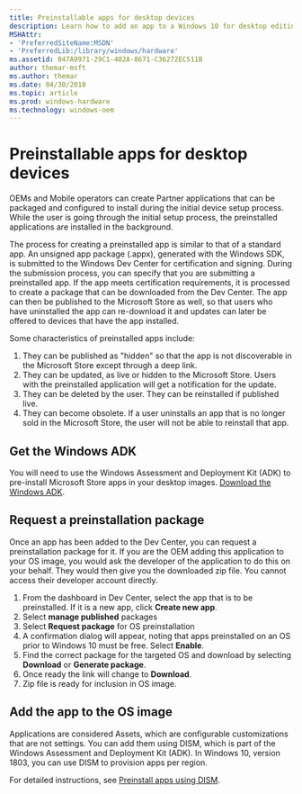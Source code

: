 ```yaml
---
title: Preinstallable apps for desktop devices
description: Learn how to add an app to a Windows 10 for desktop editions (Home, Pro, Enterprise, and Education) image that will be available to customers at first boot.
MSHAttr:
- 'PreferredSiteName:MSDN'
- 'PreferredLib:/library/windows/hardware'
ms.assetid: 047A9971-29C1-402A-8671-C36272EC511B
author: themar-msft
ms.author: themar
ms.date: 04/30/2018
ms.topic: article
ms.prod: windows-hardware
ms.technology: windows-oem
---
```

# Preinstallable apps for desktop devices

OEMs and Mobile operators can create Partner applications that can be packaged and configured to install during the initial device setup process. While the user is going through the initial setup process, the preinstalled applications are installed in the background.

The process for creating a preinstalled app is similar to that of a standard app. An unsigned app package (.appx), generated with the Windows SDK, is submitted to the Windows Dev Center for certification and signing. During the submission process, you can specify that you are submitting a preinstalled app. If the app meets certification requirements, it is processed to create a package that can be downloaded from the Dev Center. The app can then be published to the Microsoft Store as well, so that users who have uninstalled the app can re-download it and updates can later be offered to devices that have the app installed.

Some characteristics of preinstalled apps include:

1. They can be published as "hidden" so that the app is not discoverable in the Microsoft Store except through a deep link.
1. They can be updated, as live or hidden to the Microsoft Store. Users with the preinstalled application will get a notification for the update.
1. They can be deleted by the user. They can be reinstalled if published live.
1. They can become obsolete. If a user uninstalls an app that is no longer sold in the Microsoft Store, the user will not be able to reinstall that app.

## Get the Windows ADK

You will need to use the Windows Assessment and Deployment Kit (ADK) to pre-install Microsoft Store apps in your desktop images. [Download the Windows ADK](http://go.microsoft.com/fwlink/p/?LinkId=526740).

## Request a preinstallation package

Once an app has been added to the Dev Center, you can request a preinstallation package for it. If you are the OEM adding this application to your OS image, you would ask the developer of the application to do this on your behalf. They would then give you the downloaded zip file. You cannot access their developer account directly.

1. From the dashboard in Dev Center, select the app that is to be preinstalled. If it is a new app, click **Create new app**.
1. Select **manage published** packages
1. Select **Request package** for OS preinstallation
1. A confirmation dialog will appear, noting that apps preinstalled on an OS prior to Windows 10 must be free. Select **Enable**.
1. Find the correct package for the targeted OS and download by selecting **Download** or **Generate package**.
1. Once ready the link will change to **Download**.
1. Zip file is ready for inclusion in OS image.

## Add the app to the OS image

Applications are considered Assets, which are configurable customizations that are not settings. You can add them using DISM, which is part of the Windows Assessment and Deployment Kit (ADK). In Windows 10, version 1803, you can use DISM to provision apps per region.

For detailed instructions, see [Preinstall apps using DISM](https://docs.microsoft.com/en-us/windows-hardware/manufacture/desktop/preinstall-apps-using-dism).
